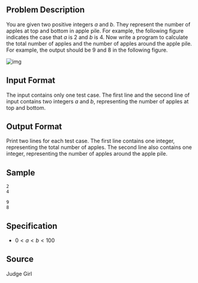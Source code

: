 ## Problem Description

You are given two positive integers $a$ and $b$. They represent the number of apples at top and bottom in apple pile. For example, the following figure indicates the case that $a$ is $2$ and $b$ is $4$. Now write a program to calculate the total number of apples and the number of apples around the apple pile. For example, the output should be $9$ and $8$ in the following figure.

![img](file://sample.png)

## Input Format

The input contains only one test case. The first line and the second line of input contains two integers $a$ and $b$, representing the number of apples at top and bottom.

## Output Format

Print two lines for each test case. The first line contains one integer, representing the total number of apples. The second line also contains one integer, representing the number of apples around the apple pile.

## Sample

```input1
2 
4
```

```output1
9
8
```

## Specification

- $0 \lt a \lt b \lt 100$

## Source

Judge Girl
